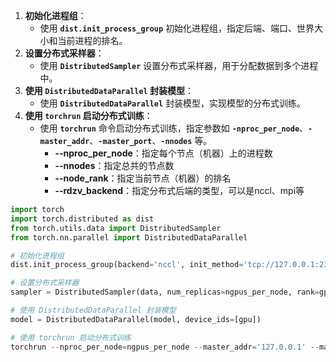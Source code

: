 1. **初始化进程组**：
    - 使用 **`dist.init_process_group`** 初始化进程组，指定后端、端口、世界大小和当前进程的排名。
2. **设置分布式采样器**：
    - 使用 **`DistributedSampler`** 设置分布式采样器，用于分配数据到多个进程中。
3. **使用 `DistributedDataParallel` 封装模型**：
    - 使用 **`DistributedDataParallel`** 封装模型，实现模型的分布式训练。
4. **使用 `torchrun` 启动分布式训练**：
    - 使用 **`torchrun`** 命令启动分布式训练，指定参数如 **`-nproc_per_node`**、**`-master_addr`**、**`-master_port`**、**`-nnodes`** 等。
        - **--nproc_per_node**：指定每个节点（机器）上的进程数
        - **--nnodes**：指定总共的节点数
        - **--node_rank**：指定当前节点（机器）的排名
        - **--rdzv_backend**：指定分布式后端的类型，可以是nccl、mpi等

```python
import torch
import torch.distributed as dist
from torch.utils.data import DistributedSampler
from torch.nn.parallel import DistributedDataParallel

# 初始化进程组
dist.init_process_group(backend='nccl', init_method='tcp://127.0.0.1:23456', world_size=ngpus_per_node, rank=gpu)

# 设置分布式采样器
sampler = DistributedSampler(data, num_replicas=ngpus_per_node, rank=gpu)

# 使用 DistributedDataParallel 封装模型
model = DistributedDataParallel(model, device_ids=[gpu])

# 使用 torchrun 启动分布式训练
torchrun --nproc_per_node=ngpus_per_node --master_addr='127.0.0.1' --master_port=23456 --nnodes=ngpus_per_node --node_rank=gpu src/train_bash.py
```
